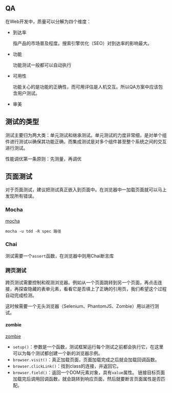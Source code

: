 ## QA

在Web开发中，质量可以分解为四个维度：

- 到达率

  指产品的市场普及程度。搜索引擎优化（SEO）对到达率的影响最大。
  
- 功能

  功能测试一般都可以自动执行
  
- 可用性
    
  功能关心的是功能的正确性，而可用评估是人机交互。所以QA方案中应该包含用户测试。
  
- 审美

## 测试的类型

测试主要归为两大类：单元测试和继承测试。单元测试的力度非常细，是对单个组件进行测试以确保其功能正确，而集成测试是对多个组件甚至整个系统之间的交互进行测试。

性能调优第一条原则：先测量，再调优

## 页面测试

对于页面测试，建议把测试真正嵌入到页面中。在浏览器中一加载页面就可以马上发现所有错误。

### Mocha
[mocha](https://cnodejs.org/topic/516526766d38277306c7d277)

```apple js
mocha -u tdd -R spec 路径
```


### Chai
测试需要一个`assert`函数，在浏览器中则用Chai断言库

### 跨页测试

跨页测试需要控制和观测浏览器。例如从一个页面跳转到另一个页面，再点击连接，再探查隐藏的表单元素，看看它是否填上了正确的引用页，我们希望这个过程自动完成检测。

这时候需要一个无头浏览器（Selenium、PhantomJS、Zombie）用以进行测试。

#### zombie

[zombie](http://zombie.js.org/)

- `setup()`：参数是一个函数，测试框架运行每个测试之前都会执行它，在这里可以为每个测试都创建一个新的浏览器示例。
- `browser.visit()`：真正加载页面，页面加载完成之后就会加载回调函数。
- `browser.clickLink()`：找到class的连接，并返回它。
- `browser.field()`：返回一个DOM元素对象，具有`value`属性。
链接目标页面加载完后调用回调函数，就会跳转到响应页面，然后就要断言页面属性是否匹配。
